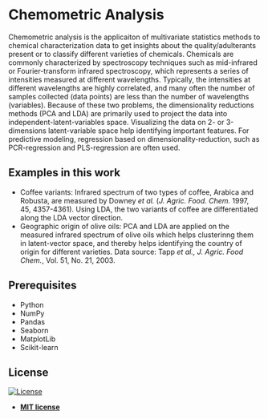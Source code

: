 # Chemometric Analysis

Chemometric analysis is the applicaiton of multivariate statistics methods to chemical characterization data to get insights about the quality/adulterants present or to classify different varieties of chemicals. Chemicals are commonly characterized by spectroscopy techniques such as mid-infrared or Fourier-transform infrared spectroscopy, which represents a series of intensities measured at different wavelengths. Typically, the intensities at different wavelengths are highly correlated, and many often the number of samples collected (data points) are less than the number of wavelengths (variables). Because of these two problems, the dimensionality reductions methods (PCA and LDA) are primarily used to project the data into independent-latent-variables space. Visualizing the data on 2- or 3-dimensions latent-variable space help identifying important features. For predictive modeling, regression based on dimensionality-reduction, such as PCR-regression and PLS-regression are often used.     

## Examples in this work

- Coffee variants: Infrared spectrum of two types of coffee, Arabica and Robusta, are measured by  Downey *et al.* (*J. Agric. Food. Chem.* 1997, 45, 4357-4361). Using LDA, the two variants of coffee are differentiated along the LDA vector direction.
- Geographic origin of olive oils: PCA and LDA are applied on the measured infrared spectrum of olive oils which helps clusterinng them in latent-vector space, and thereby helps identifying the country of origin for different varieties. Data source: Tapp *et al., J. Agric. Food Chem.*, Vol. 51, No. 21, 2003.


## Prerequisites

- Python
- NumPy
- Pandas
- Seaborn
- MatplotLib
- Scikit-learn

## License
[![License](http://img.shields.io/:license-mit-blue.svg?style=flat-square)](http://badges.mit-license.org)

- **[MIT license](http://opensource.org/licenses/mit-license.php)**
